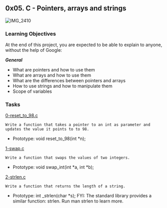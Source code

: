 ## 0x05. C - Pointers, arrays and strings

![IMG_2410](https://user-images.githubusercontent.com/85158665/208409150-4f6faf86-59ba-49fe-b0a4-3f220c0db1a9.jpg)

### Learning Objectives

At the end of this project, you are expected to be able to explain to anyone, without the help of Google:

***General***
* What are pointers and how to use them
* What are arrays and how to use them
* What are the differences between pointers and arrays
* How to use strings and how to manipulate them
* Scope of variables

### Tasks

[0-reset_to_98.c](./0-reset_to_98.c)
```
Write a function that takes a pointer to an int as parameter and updates the value it points to to 98.
```
* Prototype: void reset_to_98(int *n);

[1-swap.c](./1-swap.c)
```
Write a function that swaps the values of two integers.
```
* Prototype: void swap_int(int *a, int *b);

[2-strlen.c](./2-strlen.c)
```
Write a function that returns the length of a string.
```
* Prototype: int _strlen(char *s);
FYI: The standard library provides a similar function: strlen. Run man strlen to learn more.


